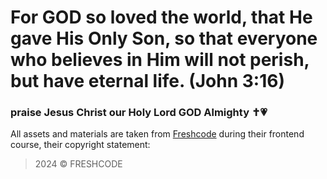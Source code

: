 # For GOD so loved the world, that He gave His Only Son, so that everyone who believes in Him will not perish, but have eternal life. (John 3:16)
### praise Jesus Christ our Holy Lord GOD Almighty ✝️💗 

All assets and materials are taken from [Freshcode](https://www.freshcode.training/freshcode) during their frontend course, their copyright statement:

> 2024 © FRESHCODE
